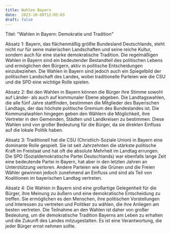 ```yaml
---
title: Wahlen Bayern
date:  2023-10-08T12:05:03
draft: false
---
```


Titel: "Wahlen in Bayern: Demokratie und Tradition"

Absatz 1: Bayern, das flächenmäßig größte Bundesland Deutschlands, steht nicht nur für seine malerischen Landschaften und seine reiche Kultur, sondern auch für eine starke demokratische Tradition. Die regelmäßigen Wahlen in Bayern sind ein bedeutender Bestandteil des politischen Lebens und ermöglichen den Bürgern, aktiv in politische Entscheidungen einzubeziehen. Die Wahlen in Bayern sind jedoch auch ein Spiegelbild der politischen Landschaft des Landes, wobei traditionelle Parteien wie die CSU und die SPD eine wichtige Rolle spielen.

Absatz 2: Bei den Wahlen in Bayern können die Bürger ihre Stimme sowohl auf Länder- als auch auf kommunaler Ebene abgeben. Die Landtagswahlen, die alle fünf Jahre stattfinden, bestimmen die Mitglieder des Bayerischen Landtags, der das höchste politische Gremium des Bundeslandes ist. Die Kommunalwahlen hingegen geben den Wählern die Möglichkeit, ihre Vertreter in den Gemeinden, Städten und Landkreisen zu bestimmen. Diese Wahlen sind von großer Bedeutung für die Bürger, da sie direkten Einfluss auf die lokale Politik haben.

Absatz 3: Traditionell hat die CSU (Christlich-Soziale Union) in Bayern eine dominante Rolle gespielt. Sie ist seit Jahrzehnten die stärkste politische Kraft im Freistaat und hat oft die absolute Mehrheit im Landtag errungen. Die SPD (Sozialdemokratische Partei Deutschlands) war ebenfalls lange Zeit eine bedeutende Partei in Bayern, hat aber in den letzten Jahren an Unterstützung verloren. Andere Parteien wie die Grünen und die Freien Wähler gewinnen jedoch zunehmend an Einfluss und sind als Teil von Koalitionen im bayerischen Landtag vertreten.

Absatz 4: Die Wahlen in Bayern sind eine großartige Gelegenheit für die Bürger, ihre Meinung zu äußern und eine demokratische Entscheidung zu treffen. Sie ermöglichen es den Menschen, ihre politischen Vorstellungen und Interessen zu vertreten und Politiker zu wählen, die ihre Anliegen am besten vertreten. Die Teilnahme an den Wahlen ist daher von großer Bedeutung, um die demokratische Tradition Bayerns am Leben zu erhalten und die Zukunft des Landes mitzugestalten. Es ist eine Verantwortung, die jeder Bürger ernst nehmen sollte.